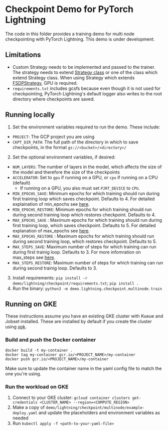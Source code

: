 # Checkpoint Demo for PyTorch Lightning

The code in this folder provides a training demo for multi node checkpointing with PyTorch Lightning. This demo is under development.

## Limitations
* Custom Strategy needs to be implemented and passed to the trainer. The strategy needs to extend [Strategy class](https://lightning.ai/docs/pytorch/stable/api/lightning.pytorch.strategies.Strategy.html) or one of the class which extend Strategy class. When using Strategy which extends [FSDPStrategy](https://lightning.ai/docs/pytorch/stable/api/lightning.pytorch.strategies.FSDPStrategy.html), GPU is required.
* `requirements.txt` includes gcsfs because even though it is not used for checkpointing, PyTorch Lightning's default logger also writes to the root directory where checkpoints are saved.

## Running locally

1. Set the environment variables required to run the demo. These include:
  * `PROJECT`: The GCP project you are using
  * `CKPT_DIR_PATH`: The full path of the directory in which to save checkpoints, in the format `gs://<bucket>/<directory>/`
2. Set the optional environment variables, if desired:
  * `NUM_LAYERS`: The number of layers in the model, which affects the size of the model and therefore the size of the checkpoints
  * `ACCELERATOR`: Set to `gpu` if running on a GPU, or `cpu` if running on a CPU (default)
    * If running on a GPU, you also must set `PJRT_DEVICE` to `CPU`.
  * `MIN_EPOCHS_SAVE`: Minimum epochs for which training should run during first training loop which saves checkpoint. Defaults to 4. For detailed explaination of min_epochs see [here](https://lightning.ai/docs/pytorch/stable/common/trainer.html#min-epochs).
  * `MIN_EPOCHS_RESTORE`: Minimum epochs for which training should run during second training loop which restores checkpoint. Defaults to 4.
  * `MAX_EPOCHS_SAVE` : Maximum epochs for which training should run during first training loop, which saves checkpoint. Defaults to 5. For detailed explanation of max_epochs see [here](https://lightning.ai/docs/pytorch/stable/common/trainer.html#max-epochs).
  * `MAX_EPOCHS_RESTORE` : Maximum epochs for which training should run during second training loop, which restores checkpoint. Defaults to 5.
  * `MAX_STEPS_SAVE`: Maximum number of steps for which training can run during first trainig loop. Defaults to 3. For more infomration on max_steps see [here](https://lightning.ai/docs/pytorch/stable/common/trainer.html#max-steps).
  * `MAX_STEPS_RESTORE`: Maximum number of steps for which training can run during second trainig loop. Defaults to 3. 
3. Install requirements: `pip install -r demo/lightning/checkpoint/requirements.txt`; `pip install .`
4. Run the binary: `python3 -m demo.lightning.checkpoint.multinode.train`

## Running on GKE

These instructions assume you have an existing GKE cluster with Kueue and Jobset installed. These are installed by default if you create the cluster using [xpk](https://github.com/google/xpk).

### Build and push the Docker container

```
docker build -t my-container .
docker tag my-container gcr.io/<PROJECT_NAME>/my-container
docker push gcr.io/<PROJECT_NAME>/my-container
```

Make sure to update the container name in the yaml config file to match the one you're using.

### Run the workload on GKE

1. Connect to your GKE cluster: `gcloud container clusters get-credentials <CLUSTER_NAME> --region=<COMPUTE_REGION>`
2. Make a copy of `demo/lightning/checkpoint/multinode/example-deploy.yaml` and update the placeholders and environment variables as needed
3. Run `kubectl apply -f <path-to-your-yaml-file>`
